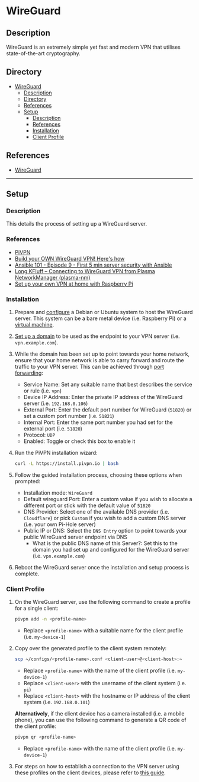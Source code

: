 # WireGuard

## Description

WireGuard is an extremely simple yet fast and modern VPN that utilises state-of-the-art cryptography.

## Directory

- [WireGuard](#wireguard)
  - [Description](#description)
  - [Directory](#directory)
  - [References](#references)
  - [Setup](#setup)
    - [Description](#description-1)
    - [References](#references-1)
    - [Installation](#installation)
    - [Client Profile](#client-profile)

## References

- [WireGuard](https://www.wireguard.com)

---

## Setup

### Description

This details the process of setting up a WireGuard server.

### References

- [PiVPN](https://pivpn.io)
- [Build your OWN WireGuard VPN! Here's how](https://youtu.be/5NJ6V8i1Xd8)
- [Ansible 101 - Episode 9 - First 5 min server security with Ansible](https://www.youtube.com/live/gV_16dU7XjM?feature=share)
- [Long KFluff – Connecting to WireGuard VPN from Plasma NetworkManager (plasma-nm)](https://rabbitictranslator.com/wireguard-plasmanm/#plasma-gui)
- [Set up your own VPN at home with Raspberry Pi](https://notthebe.ee/blog/set-up-your-own-vpn-on-raspberry-pi)

### Installation

1. Prepare and [configure](linux.md#configuration) a Debian or Ubuntu system to host the WireGuard server. This system can be a bare metal device (i.e. Raspberry Pi) or a [virtual machine](../courses/vm.md#creating-a-virtual-machine-from-a-template).

2. [Set up a domain](dns.md#register-a-subdomain) to be used as the endpoint to your VPN server (i.e. `vpn.example.com`).

3. While the domain has been set up to point towards your home network, ensure that your home network is able to carry forward and route the traffic to your VPN server. This can be achieved through [port forwarding](#):

   - Service Name: Set any suitable name that best describes the service or rule (i.e. `vpn`)
   - Device IP Address: Enter the private IP address of the WireGuard server (i.e. `192.168.0.106`)
   - External Port: Enter the default port number for WireGuard (`51820`) or set a custom port number (i.e. `51821`)
   - Internal Port: Enter the same port number you had set for the external port (i.e. `51820`)
   - Protocol: `UDP`
   - Enabled: Toggle or check this box to enable it

4. Run the PiVPN installation wizard:

    ```sh
    curl -L https://install.pivpn.io | bash
    ```

5. Follow the guided installation process, choosing these options when prompted:

   - Installation mode: `WireGuard`
   - Default wireguard Port: Enter a custom value if you wish to allocate a different port or stick with the default value of `51820`
   - DNS Provider: Select one of the available DNS provider (i.e. `Cloudflare`) or pick `Custom` if you wish to add a custom DNS server (i.e. your own Pi-Hole server)
   - Public IP or DNS: Select the `DNS Entry` option to point towards your public WireGuard server endpoint via DNS
     - What is the public DNS name of this Server?: Set this to the domain you had set up and configured for the WireGuard server (i.e. `vpn.example.com`)

6. Reboot the WireGuard server once the installation and setup process is complete.

### Client Profile

1. On the WireGuard server, use the following command to create a profile for a single client:

    ```sh
    pivpn add -n <profile-name>
    ```

   - Replace `<profile-name>` with a suitable name for the client profile (i.e. `my-device-1`)

2. Copy over the generated profile to the client system remotely:

    ```sh
    scp ~/configs/<profile-name>.conf <client-user>@<client-host>:~
    ```

   - Replace `<profile-name>` with the name of the client profile (i.e. `my-device-1`)
   - Replace `<client-user>` with the username of the client system (i.e. `pi`)
   - Replace `<client-host>` with the hostname or IP address of the client system (i.e. `192.168.0.101`)

    **Alternatively**, if the client device has a camera installed (i.e. a mobile phone), you can use the following command to generate a QR code of the client profile:

    ```sh
    pivpn qr <profile-name>
    ```

    - Replace `<profile-name>` with the name of the client profile (i.e. `my-device-1`)

3. For steps on how to establish a connection to the VPN server using these profiles on the client devices, please refer to [this guide](https://github.com/irfanhakim-as/linux-wiki/blob/master/topics/wireguard.md#connecting-to-wireguard).
